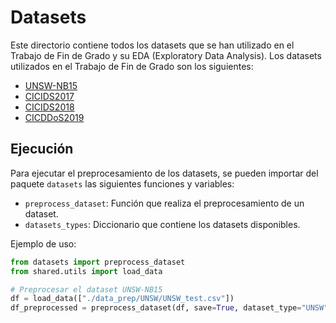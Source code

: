 # Datasets

Este directorio contiene todos los datasets que se han utilizado en el Trabajo de Fin de Grado y su EDA (Exploratory Data Analysis). Los datasets utilizados en el Trabajo de Fin de Grado son los siguientes:

* [UNSW-NB15](https://www.unsw.adfa.edu.au/unsw-canberra-cyber/cybersecurity/ADFA-NB15-Datasets/)
* [CICIDS2017](https://www.unb.ca/cic/datasets/ids-2017.html)
* [CICIDS2018](https://www.unb.ca/cic/datasets/ids-2018.html)
* [CICDDoS2019](https://www.unb.ca/cic/datasets/ddos-2019.html)


## Ejecución

Para ejecutar el preprocesamiento de los datasets, se pueden importar del paquete `datasets` las siguientes funciones
y variables:

* `preprocess_dataset`: Función que realiza el preprocesamiento de un dataset.
* `datasets_types`: Diccionario que contiene los datasets disponibles.

Ejemplo de uso:

```python
from datasets import preprocess_dataset
from shared.utils import load_data

# Preprocesar el dataset UNSW-NB15
df = load_data(["./data_prep/UNSW/UNSW_test.csv"])
df_preprocessed = preprocess_dataset(df, save=True, dataset_type="UNSW")
```

